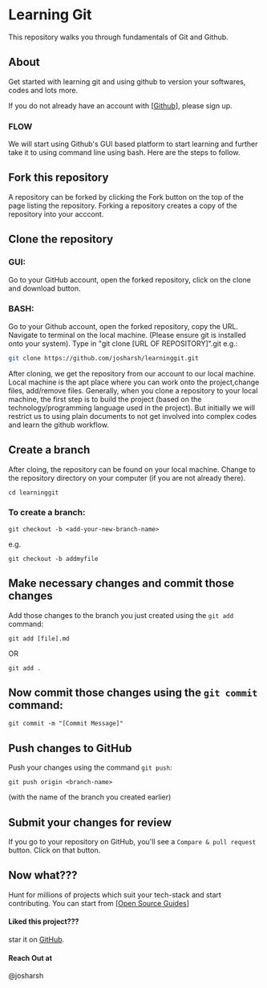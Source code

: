 # Learning Git
This repository walks you through fundamentals of Git and Github.

## About
Get started with learning git and using github to version your softwares, codes and lots more. 

If you do not already have an account with [[Github](https://github.com)], please sign up.

### FLOW
We will start using Github's GUI based platform to start learning and further take it to using command line using bash. 
Here are the steps to follow.

## Fork this repository

A repository can be forked by clicking the Fork button on the top of the page listing the repository. Forking a repository creates a copy of the repository into your acccont.

## Clone the repository
### GUI: 
Go to your GitHub account, open the forked repository, click on the clone and download button.
### BASH:
Go to your Github account, open the forked repository, copy the URL. Navigate to terminal on the local machine. (Please ensure git is installed onto your system). Type in "git clone \[URL OF REPOSITORY]".git
e.g.:

```bash
git clone https://github.com/josharsh/learninggit.git
```
After cloning, we get the repository from our account to our local machine. Local machine is the apt place where you can work onto the project,change files, add/remove files. Generally, when you clone a repository to your local machine, the first step is to build the project (based on the technology/programming language used in the project). But initially we will restrict us to using plain documents to not get involved into complex codes and learn the github workflow. 

## Create a branch
After cloing, the repository can be found on your local machine. Change to the repository directory on your computer (if you are not already there). 
```
cd learninggit
```

### To create a branch: 
```
git checkout -b <add-your-new-branch-name>
```
e.g.
```
git checkout -b addmyfile
```
## Make necessary changes and commit those changes

Add those changes to the branch you just created using the `git add` command:
```
git add [file].md
```
OR
```
git add .
```

## Now commit those changes using the `git commit` command:
```
git commit -m "[Commit Message]"
```
## Push changes to GitHub

Push your changes using the command `git push`:
```
git push origin <branch-name>
```
(with the name of the branch you created earlier)

## Submit your changes for review

If you go to your repository on GitHub, you'll see a  `Compare & pull request` button. Click on that button.

## Now what???

Hunt for millions of projects which suit your tech-stack and start contributing. 
You can start from [[Open Source Guides](https://github.com/josharsh/OpenSourceGuides)]

#### Liked this project??? 
star it on [GitHub](https://github.com/josharsh/LearningGit).

#### Reach Out at 
@josharsh 

